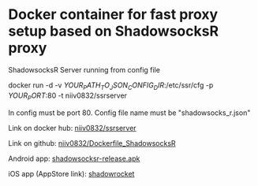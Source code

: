 # Docker container for fast proxy setup based on ShadowsocksR proxy

ShadowsocksR Server running from config file

docker run -d -v $YOUR_PATH_TO_JSON_CONFIG_DIR$:/etc/ssr/cfg -p $YOUR_PORT$:80 -t niiv0832/ssrserver

In config must be port 80. Config file name must be "shadowsocks_r.json"

Link on docker hub: <a href="https://hub.docker.com/r/niiv0832/ssrserver">niiv0832/ssrserver</a>

Link on github: <a href="https://www.github.com/niiv0832/Dockerfile_ShadowsocksR">niiv0832/Dockerfile_ShadowsocksR</a>

Android app: <a href="https://github.com/shadowsocksr-backup/shadowsocksr-android/releases/download/3.4.0.8/shadowsocksr-release.apk">shadowsocksr-release.apk</a>

iOS app (AppStore link): <a href="https://apps.apple.com/us/app/shadowrocket/id932747118 ">shadowrocket</a>
